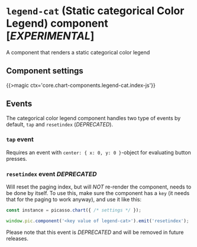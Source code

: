 # `legend-cat` (Static categorical Color Legend) component [*EXPERIMENTAL*]

A component that renders a static categorical color legend

## Component settings

{{>magic ctx='core.chart-components.legend-cat.index-js'}}

## Events

The categorical color legend component handles two type of events by default, `tap` and `resetindex` (*DEPRECATED*).

### `tap` event
Requires an event with `center: { x: 0, y: 0 }`-object for evaluating button presses.

### `resetindex` event *DEPRECATED*
Will reset the paging index, but will *NOT* re-render the component, needs to be done by itself.
To use this, make sure the component has a `key` (it needs that for the paging to work anyway), and use it like this:

```js
const instance = picasso.chart({ /* settings */ });

window.pic.component('<key value of legend-cat>').emit('resetindex');
```

Please note that this event is *DEPRECATED* and will be removed in future releases.
